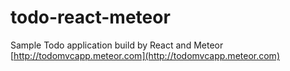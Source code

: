 # todo-react-meteor
Sample Todo application build by React and Meteor
[http://todomvcapp.meteor.com](http://todomvcapp.meteor.com)